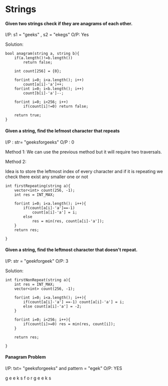 # Strings


#### Given two strings check if they are anagrams of each other.

I/P: s1 = "geeks" , s2 = "ekegs"
O/P: Yes

Solution:

```
bool anagram(string a, string b){
	if(a.length()!=b.length()) 
		return false;
	
	int count[256] = {0};
	
	for(int i=0; i<a.length(); i++)
		count[a[i]-'a']++;
	for(int i=0; i<b.length(); i++)
		count[b[i]-'a']--;

	for(int i=0; i<256; i++)
		if(count[i]!=0) return false;
	
	return true;
}
```

#### Given a string, find the lefmost character that repeats

I/P : str= "geeksforgeeks"
O/P : 0

Method 1: We can use the previous method but it will require two traversals.

Method 2:

Idea is to store the leftmost index of every character and if it is repeating we check there exist any smaller one or not

```
int firstRepeating(string a){
	vector<int> count(256, -1);
	int res = INT_MAX;

	for(int i=0; i<a.length(); i++){
		if(count[a[i]-'a']==-1) 
			count[a[i]-'a'] = i;
		else
			res = min(res, count[a[i]-'a']);
	}
	return res;
	
}
```

#### Given a string, find the leftmost character that doesn't repeat.

I/P: str = "geekforgeek"
O/P: 3

Solution:
```
int firstNonRepeat(string a){
	int res = INT_MAX;
	vector<int> count(256, -1);

	for(int i=0; i<a.length(); i++){
		if(count[a[i]-'a'] ==-1) count[a[i]-'a'] = i;
		else count[a[i]-'a'] = -2;
	}

	for(int i=0; i<256; i++){
		if(count[i]>=0) res = min(res, count[i]);
	}

	return res;

}
```

#### Panagram Problem

I/P: txt= "geeksforgeeks" and pattern = "egek"
O/P: YES 


g e e k s f o r g e e k s 





